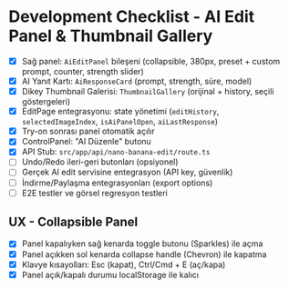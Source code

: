 # Development Checklist - AI Edit Panel & Thumbnail Gallery

- [x] Sağ panel: `AiEditPanel` bileşeni (collapsible, 380px, preset + custom prompt, counter, strength slider)
- [x] AI Yanıt Kartı: `AiResponseCard` (prompt, strength, süre, model)
- [x] Dikey Thumbnail Galerisi: `ThumbnailGallery` (orijinal + history, seçili göstergeleri)
- [x] EditPage entegrasyonu: state yönetimi (`editHistory`, `selectedImageIndex`, `isAiPanelOpen`, `aiLastResponse`)
- [x] Try-on sonrası panel otomatik açılır
- [x] ControlPanel: "AI Düzenle" butonu
- [x] API Stub: `src/app/api/nano-banana-edit/route.ts`
- [ ] Undo/Redo ileri-geri butonları (opsiyonel)
- [ ] Gerçek AI edit servisine entegrasyon (API key, güvenlik)
- [ ] İndirme/Paylaşma entegrasyonları (export options)
- [ ] E2E testler ve görsel regresyon testleri

## UX - Collapsible Panel

- [x] Panel kapalıyken sağ kenarda toggle butonu (Sparkles) ile açma
- [x] Panel açıkken sol kenarda collapse handle (Chevron) ile kapatma
- [x] Klavye kısayolları: Esc (kapat), Ctrl/Cmd + E (aç/kapa)
- [x] Panel açık/kapalı durumu localStorage ile kalıcı
